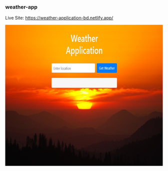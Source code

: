 ### weather-app

Live Site: https://weather-application-bd.netlify.app/

<img height="450"  width="100%"  src="./assest/photo.png" />
